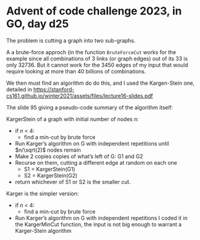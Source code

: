 # Advent of code challenge 2023, in GO, day d25

The problem is cutting a graph into two sub-graphs.

A a brute-force approch (in the function `BruteForceCut` works for the example since all combinations of 3 links (or graph edges) out of its 33 is only 32736.
But it cannot work for the 3450 edges of my input that would require looking at more than 40 billions of combinations.

We then must find an algorithm do do this, and I used the Kargen-Stein one, detailed in 
https://stanford-cs161.github.io/winter2021/assets/files/lecture16-slides.pdf 

The slide 95 giving a pseudo-code summary of the algorithm itself:

KargerStein of a graph with initial number of nodes $n$:
- if $n$ < 4:
  - find a min-cut by brute force
- Run Karger’s algorithm on G with independent repetitions until $n/\sqrt(2)$ nodes remain
- Make 2 copies copies of what’s left of G: G1 and G2
- Recurse on them, cutting a different edge at random on each one
  - S1 = KargerStein(G1)
  - S2 = KargerStein(G2)
- return whichever of S1 or S2 is the smaller cut.

Karger is the simpler version:
- if $n$ < 4:
  - find a min-cut by brute force
- Run Karger’s algorithm on G with independent repetitions
I coded it in the KargerMinCut function, the input is not big enough to warrant a Karger-Stein algorithm
